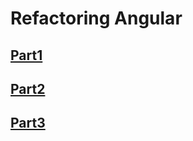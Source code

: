 # Refactoring Angular

## [Part1](https://github.com/robhaj/refactoring-angular/blob/master/Part1.md)

## [Part2](https://github.com/robhaj/refactoring-angular/blob/master/Part2.md)

## [Part3](https://github.com/robhaj/refactoring-angular/blob/master/Part3.md)
